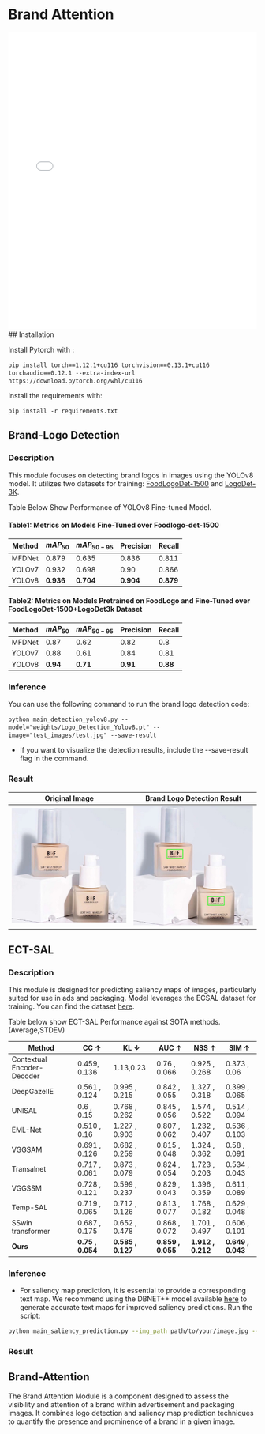 # Brand Attention
<iframe src="documentation/Brand_Attention.pdf" width="100%" height="600px" frameborder="0"></iframe>
## Installation

Install Pytorch with :
````
pip install torch==1.12.1+cu116 torchvision==0.13.1+cu116 torchaudio==0.12.1 --extra-index-url https://download.pytorch.org/whl/cu116
````
Install the requirements with:
```shell
pip install -r requirements.txt
```

## Brand-Logo Detection

### Description

This module focuses on detecting brand logos in images using the YOLOv8 model. It utilizes two datasets for training: [FoodLogoDet-1500](https://github.com/hq03/FoodLogoDet-1500-Dataset) and [LogoDet-3K](https://github.com/Wangjing1551/LogoDet-3K-Dataset).

Table Below Show Performance of YOLOv8 Fine-tuned Model.

#### Table1: Metrics on Models Fine-Tuned over Foodlogo-det-1500

| Method    | $mAP_{50}$ | $mAP_{50-95}$ | Precision | Recall |
|-----------|------------|---------------|-----------|--------|
| MFDNet    | 0.879      | 0.635         | 0.836     | 0.811  |
| YOLOv7    | 0.932      | 0.698         | 0.90      | 0.866  |
| YOLOv8    | **0.936**  | **0.704**     | **0.904** | **0.879** |

#### Table2: Metrics on Models Pretrained on FoodLogo and Fine-Tuned over FoodLogoDet-1500+LogoDet3k Dataset

| Method    | $mAP_{50}$ | $mAP_{50-95}$ | Precision | Recall |
|-----------|------------|---------------|-----------|--------|
| MFDNet    | 0.87       | 0.62          | 0.82      | 0.8    |
| YOLOv7    | 0.88       | 0.61          | 0.84      | 0.81   |
| YOLOv8    | **0.94**   | **0.71**      | **0.91**  | **0.88** |
### Inference

You can use the following command to run the brand logo detection code:

```shell
python main_detection_yolov8.py --model="weights/Logo_Detection_Yolov8.pt" --image="test_images/test.jpg" --save-result
```
* If you want to visualize the detection results, include the --save-result flag in the command.

### Result

|             Original Image                | Brand Logo Detection Result                          |
| ------------------------------------------------------ |-----------------------------------------|
|  ![Original Image](test_images/test.jpg) |![Brand Logo Detection](results/test_detected_logo.png)|


## ECT-SAL

### Description
This module is designed for predicting saliency maps of images, particularly suited for use in ads and packaging. Model leverages the ECSAL dataset for training. You can find the dataset [here](https://github.com/leafy-lee/E-commercial-dataset).

Table below show ECT-SAL Performance against SOTA methods. (Average,STDEV)

| Method               | CC &uarr;          | KL &darr;        | AUC &uarr;          | NSS &uarr;          | SIM &uarr;          |
|----------------------|--------------------|------------------|---------------------|---------------------|---------------------|
| Contextual Encoder-Decoder | 0.459, 0.136       | 1.13,0.23        | 0.76 , 0.066       | 0.925 , 0.268      | 0.373 , 0.06       |
| DeepGazeIIE           | 0.561 , 0.124    | 0.995 , 0.215    | 0.842 , 0.055         | 1.327 , 0.318         | 0.399 , 0.065         |
| UNISAL               | 0.6 , 0.15       | 0.768 , 0.262    | 0.845 , 0.056         | 1.574 , 0.522         | 0.514 , 0.094         |
| EML-Net              | 0.510 , 0.16     | 1.227 , 0.903    | 0.807 , 0.062        | 1.232 , 0.407        | 0.536 , 0.103        |
| VGGSAM               | 0.691 , 0.126    | 0.682 , 0.259    | 0.815 , 0.048         | 1.324 , 0.362         | 0.58 , 0.091         |
| Transalnet           | 0.717 , 0.061    | 0.873 , 0.079    | 0.824 , 0.054         | 1.723 , 0.203         | 0.534 , 0.043         |
| VGGSSM               | 0.728 , 0.121    | 0.599 , 0.237    | 0.829 , 0.043         | 1.396 , 0.359         | 0.611 , 0.089         |
| Temp-SAL             | 0.719 , 0.065    | 0.712 , 0.126    | 0.813 , 0.077         | 1.768 , 0.182         | 0.629 , 0.048         |
| SSwin transformer    | 0.687 , 0.175    | 0.652 , 0.478    | 0.868 , 0.072         | 1.701 , 0.497         | 0.606 , 0.101         |
| **Ours**             | **0.75 , 0.054** | **0.585 , 0.127** | **0.859 , 0.055**     | **1.912 , 0.212**     | **0.649 , 0.043**     |


### Inference
* For saliency map prediction, it is essential to provide a corresponding text map. We recommend using the DBNET++ model available [here](https://github.com/WenmuZhou/DBNet.pytorch) to generate accurate text maps for improved saliency predictions.
Run the script:
```bash
python main_saliency_prediction.py --img_path path/to/your/image.jpg --weight_path "weights/ECT_SAL.pth" --tmap path/to/test_text_map_image.jpg --output_path path/to/output/directory
```
### Result

## Brand-Attention
The Brand Attention Module is a component designed to assess the visibility and attention of a brand within advertisement and packaging images. It combines logo detection and saliency map prediction techniques to quantify the presence and prominence of a brand in a given image.
